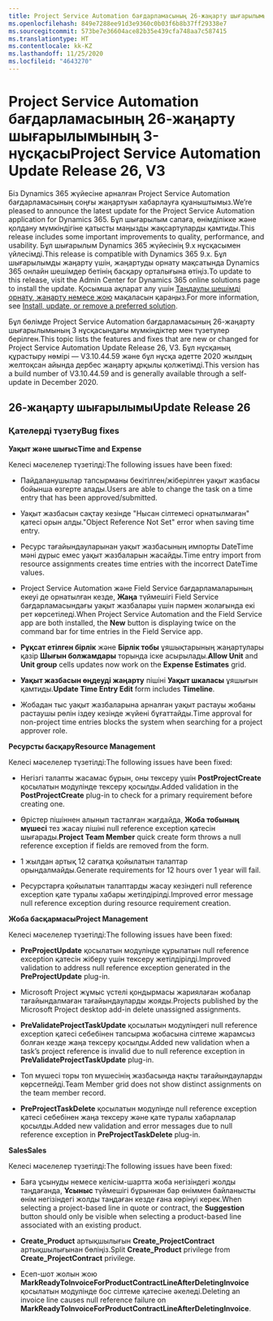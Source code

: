 ```yaml
---
title: Project Service Automation бағдарламасының 26-жаңарту шығарылымы, 3-нұсқасындағы жаңалықтар немесе өзгерістер
ms.openlocfilehash: 849e7288ee91d3e9360c0b03f6b8b37ff29338e7
ms.sourcegitcommit: 573be7e36604ace82b35e439cfa748aa7c587415
ms.translationtype: HT
ms.contentlocale: kk-KZ
ms.lasthandoff: 11/25/2020
ms.locfileid: "4643270"
---
```

<a name="project-service-automation-update-release-26-v3"></a><span data-ttu-id="881f6-102">Project Service Automation бағдарламасының 26-жаңарту шығарылымының 3-нұсқасы</span><span class="sxs-lookup"><span data-stu-id="881f6-102">Project Service Automation Update Release 26, V3</span></span>
================================================

<span data-ttu-id="881f6-103">Біз Dynamics 365 жүйесіне арналған Project Service Automation бағдарламасының соңғы жаңартуын хабарлауға қуаныштымыз.</span><span class="sxs-lookup"><span data-stu-id="881f6-103">We’re pleased to announce the latest update for the Project Service Automation application for Dynamics 365.</span></span> <span data-ttu-id="881f6-104">Бұл шығарылым сапаға, өнімділікке және қолдану мүмкіндігіне қатысты маңызды жақсартуларды қамтиды.</span><span class="sxs-lookup"><span data-stu-id="881f6-104">This release includes some important improvements to quality, performance, and usability.</span></span> <span data-ttu-id="881f6-105">Бұл шығарылым Dynamics 365 жүйесінің 9.x нұсқасымен үйлесімді.</span><span class="sxs-lookup"><span data-stu-id="881f6-105">This release is compatible with Dynamics 365 9.x.</span></span> <span data-ttu-id="881f6-106">Бұл шығарылымды жаңарту үшін, жаңартуды орнату мақсатында Dynamics 365 онлайн шешімдер бетінің басқару орталығына өтіңіз.</span><span class="sxs-lookup"><span data-stu-id="881f6-106">To update to this release, visit the Admin Center for Dynamics 365 online solutions page to install the update.</span></span> <span data-ttu-id="881f6-107">Қосымша ақпарат алу үшін [Таңдаулы шешімді орнату, жаңарту немесе жою](https://docs.microsoft.com/power-platform/admin/install-remove-preferred-solution) мақаласын қараңыз.</span><span class="sxs-lookup"><span data-stu-id="881f6-107">For more information, see [Install, update, or remove a preferred solution](https://docs.microsoft.com/power-platform/admin/install-remove-preferred-solution).</span></span>

<span data-ttu-id="881f6-108">Бұл бөлімде Project Service Automation бағдарламасының 26-жаңарту шығарылымының 3 нұсқасындағы мүмкіндіктер мен түзетулер берілген.</span><span class="sxs-lookup"><span data-stu-id="881f6-108">This topic lists the features and fixes that are new or changed for Project Service Automation Update Release 26, V3.</span></span> <span data-ttu-id="881f6-109">Бұл нұсқаның құрастыру нөмірі — V3.10.44.59 және бұл нұсқа әдетте 2020 жылдың желтоқсан айында дербес жаңарту арқылы қолжетімді.</span><span class="sxs-lookup"><span data-stu-id="881f6-109">This version has a build number of V3.10.44.59 and is generally available through a self-update in December 2020.</span></span>

<a name="update-release-26"></a><span data-ttu-id="881f6-110">26-жаңарту шығарылымы</span><span class="sxs-lookup"><span data-stu-id="881f6-110">Update Release 26</span></span>
-----------------

### <a name="bug-fixes"></a><span data-ttu-id="881f6-111">Қателерді түзету</span><span class="sxs-lookup"><span data-stu-id="881f6-111">Bug fixes</span></span>

<span data-ttu-id="881f6-112">**Уақыт және шығыс**</span><span class="sxs-lookup"><span data-stu-id="881f6-112">**Time and Expense**</span></span>

<span data-ttu-id="881f6-113">Келесі мәселелер түзетілді:</span><span class="sxs-lookup"><span data-stu-id="881f6-113">The following issues have been fixed:</span></span>

-   <span data-ttu-id="881f6-114">Пайдаланушылар тапсырманы бекітілген/жіберілген уақыт жазбасы бойынша өзгерте алады.</span><span class="sxs-lookup"><span data-stu-id="881f6-114">Users are able to change the task on a time entry that has been approved/submitted.</span></span>

-   <span data-ttu-id="881f6-115">Уақыт жазбасын сақтау кезінде "Нысан сілтемесі орнатылмаған" қатесі орын алды.</span><span class="sxs-lookup"><span data-stu-id="881f6-115">"Object Reference Not Set" error when saving time entry.</span></span>

-   <span data-ttu-id="881f6-116">Ресурс тағайындауларынан уақыт жазбасының импорты DateTime мәні дұрыс емес уақыт жазбаларын жасайды.</span><span class="sxs-lookup"><span data-stu-id="881f6-116">Time entry import from resource assignments creates time entries with the incorrect DateTime values.</span></span>

-   <span data-ttu-id="881f6-117">Project Service Automation және Field Service бағдарламаларының екеуі де орнатылған кезде, **Жаңа** түймешігі Field Service бағдарламасындағы уақыт жазбалары үшін пәрмен жолағында екі рет көрсетіледі.</span><span class="sxs-lookup"><span data-stu-id="881f6-117">When Project Service Automation and the Field Service app are both installed, the **New** button is displaying twice on the command bar for time entries in the Field Service app.</span></span>

-   <span data-ttu-id="881f6-118">**Рұқсат етілген бірлік** және **Бірлік тобы** ұяшықтарының жаңартулары қазір **Шығын болжамдары** торында іске асырылады.</span><span class="sxs-lookup"><span data-stu-id="881f6-118">**Allow Unit** and **Unit group** cells updates now work on the **Expense Estimates** grid.</span></span>

-   <span data-ttu-id="881f6-119">**Уақыт жазбасын өңдеуді жаңарту** пішіні **Уақыт шкаласы** ұяшығын қамтиды.</span><span class="sxs-lookup"><span data-stu-id="881f6-119">**Update Time Entry Edit** form includes **Timeline**.</span></span>

-   <span data-ttu-id="881f6-120">Жобадан тыс уақыт жазбаларына арналған уақыт растауы жобаны растаушы рөлін іздеу кезінде жүйені бұғаттайды.</span><span class="sxs-lookup"><span data-stu-id="881f6-120">Time approval for non-project time entries blocks the system when searching for a project approver role.</span></span>

<span data-ttu-id="881f6-121">**Ресурсты басқару**</span><span class="sxs-lookup"><span data-stu-id="881f6-121">**Resource Management**</span></span>

<span data-ttu-id="881f6-122">Келесі мәселелер түзетілді:</span><span class="sxs-lookup"><span data-stu-id="881f6-122">The following issues have been fixed:</span></span>

-   <span data-ttu-id="881f6-123">Негізгі талапты жасамас бұрын, оны тексеру үшін **PostProjectCreate** қосылатын модулінде тексеру қосылды.</span><span class="sxs-lookup"><span data-stu-id="881f6-123">Added validation in the **PostProjectCreate** plug-in to check for a primary requirement before creating one.</span></span>

-   <span data-ttu-id="881f6-124">Өрістер пішіннен алынып тасталған жағдайда, **Жоба тобының мүшесі** тез жасау пішіні null reference exception қатесін шығарады.</span><span class="sxs-lookup"><span data-stu-id="881f6-124">**Project Team Member** quick create form throws a null reference exception if fields are removed from the form.</span></span>

-   <span data-ttu-id="881f6-125">1 жылдан артық 12 сағатқа қойылатын талаптар орындалмайды.</span><span class="sxs-lookup"><span data-stu-id="881f6-125">Generate requirements for 12 hours over 1 year will fail.</span></span>

-   <span data-ttu-id="881f6-126">Ресурстарға қойылатын талаптарды жасау кезіндегі null reference exception қате туралы хабары жетілдірілді.</span><span class="sxs-lookup"><span data-stu-id="881f6-126">Improved error message null reference exception during resource requirement creation.</span></span>

<span data-ttu-id="881f6-127">**Жоба басқармасы**</span><span class="sxs-lookup"><span data-stu-id="881f6-127">**Project Management**</span></span>

<span data-ttu-id="881f6-128">Келесі мәселелер түзетілді:</span><span class="sxs-lookup"><span data-stu-id="881f6-128">The following issues have been fixed:</span></span>

-   <span data-ttu-id="881f6-129">**PreProjectUpdate** қосылатын модулінде құрылатын null reference exception қатесін жіберу үшін тексеру жетілдірілді.</span><span class="sxs-lookup"><span data-stu-id="881f6-129">Improved validation to address null reference exception generated in the **PreProjectUpdate** plug-in.</span></span>

-   <span data-ttu-id="881f6-130">Microsoft Project жұмыс үстелі қондырмасы жариялаған жобалар тағайындалмаған тағайындауларды жояды.</span><span class="sxs-lookup"><span data-stu-id="881f6-130">Projects published by the Microsoft Project desktop add-in delete unassigned assignments.</span></span>

-   <span data-ttu-id="881f6-131">**PreValidateProjectTaskUpdate** қосылатын модуліндегі null reference exception қатесі себебінен тапсырма жобасына сілтеме жарамсыз болған кезде жаңа тексеру қосылды.</span><span class="sxs-lookup"><span data-stu-id="881f6-131">Added new validation when a task’s project reference is invalid due to null reference exception in **PreValidateProjectTaskUpdate** plug-in.</span></span>

-   <span data-ttu-id="881f6-132">Топ мүшесі торы топ мүшесінің жазбасында нақты тағайындауларды көрсетпейді.</span><span class="sxs-lookup"><span data-stu-id="881f6-132">Team Member grid does not show distinct assignments on the team member record.</span></span>

-   <span data-ttu-id="881f6-133">**PreProjectTaskDelete** қосылатын модулінде null reference exception қатесі себебінен жаңа тексеру және қате туралы хабарлалар қосылды.</span><span class="sxs-lookup"><span data-stu-id="881f6-133">Added new validation and error messages due to null reference exception in **PreProjectTaskDelete** plug-in.</span></span>

<span data-ttu-id="881f6-134">**Sales**</span><span class="sxs-lookup"><span data-stu-id="881f6-134">**Sales**</span></span>

<span data-ttu-id="881f6-135">Келесі мәселелер түзетілді:</span><span class="sxs-lookup"><span data-stu-id="881f6-135">The following issues have been fixed:</span></span>

-   <span data-ttu-id="881f6-136">Баға ұсынуды немесе келісім-шартта жоба негізіндегі жолды таңдағанда, **Ұсыныс** түймешігі бұрыннан бар өніммен байланысты өнім негізіндегі жолды таңдаған кезде ғана көрінуі керек.</span><span class="sxs-lookup"><span data-stu-id="881f6-136">When selecting a project-based line in quote or contract, the **Suggestion** button should only be visible when selecting a product-based line associated with an existing product.</span></span>

-   <span data-ttu-id="881f6-137">**Create_Product** артықшылығын **Create_ProjectContract** артықшылығынан бөліңіз.</span><span class="sxs-lookup"><span data-stu-id="881f6-137">Split **Create_Product** privilege from **Create_ProjectContract** privilege.</span></span>

-   <span data-ttu-id="881f6-138">Есеп-шот жолын жою **MarkReadyToInvoiceForProductContractLineAfterDeletingInvoice** қосылатын модулінде бос сілтеме қатесіне әкеледі.</span><span class="sxs-lookup"><span data-stu-id="881f6-138">Deleting an invoice line causes null reference failure on **MarkReadyToInvoiceForProductContractLineAfterDeletingInvoice**.</span></span>

